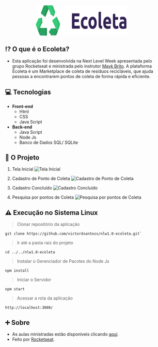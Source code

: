 <p align="center">
  <img width="300" height="100" src="https://raw.githubusercontent.com/senaarth/ecoleta/72caca73f5d1d931bf6e9590819bc89235ef59c9/.github/ecoleta.svg">
</p>

## :interrobang: O que é o Ecoleta?
* Esta aplicação foi desenvolvida na Next Level Week apresentada pelo grupo Rocketseat e ministrada pelo instrutor [Mayk Brito](https://www.linkedin.com/in/maykbrito/?originalSubdomain=br). A plataforma Ecoleta é um Marketplace de coleta de resíduos recicláveis, que ajuda pessoas a encontrarem pontos de coleta de forma rápida e eficiente. 

## :computer: Tecnologias
* **Front-end**
    - Html
    - CSS
    - Java Script
* **Back-end**
    - Java Script
    - Node Js
    - Banco de Dados SQL/ SQLite
  
## :deciduous_tree: O Projeto
1. Tela Inicial 
![Tela Inicial](https://i.imgur.com/bMpCyOI.png)

2. Cadastro de Ponto de Coleta
![Cadastro de Ponto de Coleta](https://i.imgur.com/Fhc4Soo.png)

3. Cadastro Concluído
![Cadastro Concluído](https://i.imgur.com/jvIxsIv.png)

4. Pesquisa por pontos de Coleta
![Pesquisa por pontos de Coleta](https://i.imgur.com/mhsogaG.png)


## :warning: Execução no Sistema Linux 
> Clonar repositório da aplicação

    git clone https://github.com/victordsantoss/nlw1.0-ecoleta.git`
> Ir até a pasta raiz do projeto 

    cd ../../nlw1.0-ecoleta
> Instalar o Gerenciador de Pacotes do Node Js

    npm install 
> Iniciar o Servidor

    npm start 
> Acessar a rota da aplicação

    http://localhost:3000/

## :heavy_plus_sign: Sobre
* As aulas ministradas estão disponíveis clicando [aqui](https://drive.google.com/drive/folders/1m8KlZ-iKgz5GjmKf1OwyJ7vgY43bL7sm?usp=sharing).
* Feito por [Rocketseat](https://rocketseat.com.br/).

